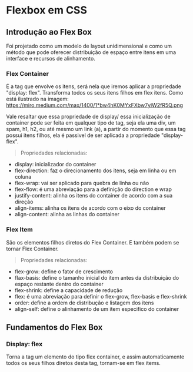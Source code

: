 # Flexbox em CSS

## Introdução ao Flex Box
Foi projetado como um modelo de layout unidimensional e como um método que pode oferecer distribuição de espaço entre itens em uma interface e recursos de alinhamento.

### Flex Container
É a tag que envolve os itens, será nela que iremos aplicar a propriedade "display: flex". Transforma todos os seus itens filhos em flex itens.
Como está ilustrado na imagem: 
https://miro.medium.com/max/1400/1*bw4hK0MYxFXbw7ylW2fR5Q.png

Vale resaltar que essa propriedade de display/ essa inicialização de container pode ser feita em qualquer tipo de tag, seja ela uma div, um spam, h1, h2, ou até mesmo um link (a), a partir do momento que essa tag possui itens filhos, ela é passivel de ser aplicada a propriedade "display-flex".

> Propriedades relacionadas:
- display: inicializador do container
- flex-direction: faz o direcionamento dos itens, seja em linha ou em coluna
- flex-wrap: vai ser aplicado para quebra de linha ou não 
- flex-flow: é uma abreviação para a definição do direction e wrap
- justify-content: alinha os itens do container de acordo com a sua direção 
- align-items: alinha os itens de acordo com o eixo do container
- align-content: alinha as linhas do container

### Flex Item
São os elementos filhos diretos do Flex Container. E também podem se tornar Flex Container.

> Propriedades relacionadas:
- flex-grow: define o fator de crescimento
- flax-basis: define o tamanho inicial do item antes da distribuição do espaço restante dentro do container
- flex-shrink: define a capacidade de redução
- flex: é uma abreviação para definir o flex-grow, flex-basis e flex-shrink
- order: define a ordem de distribução e listagem dos itens 
- align-self: define o alinhamento de um item especifico do container

## Fundamentos do Flex Box

### Display: flex
Torna a tag um elemento do tipo flex container, e assim automaticamente todos os seus filhos diretos desta tag, tornam-se em flex items.









